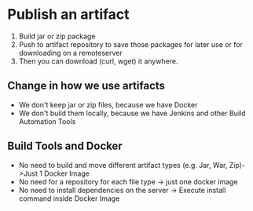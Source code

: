 # Publish an artifact
1. Build jar or zip package
2. Push to artifact repository to save those packages for later use or for downloading on a remoteserver
3. Then you can download (curl, wget) it anywhere.

## Change in how we use artifacts
* We don't keep jar or zip files, because we have Docker
* We don't build them locally, because we have Jenkins and other Build Automation Tools

## Build Tools and Docker 
* No need to build and move different artifact types (e.g. Jar, War, Zip)->Just 1 Docker Image
* No need for a repository for each file type -> just one docker image
* No need to install dependencies on the server -> Execute install command inside Docker Image